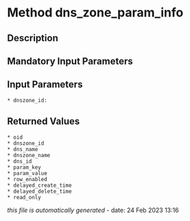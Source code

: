 # Method dns_zone_param_info

## Description
	

## Mandatory Input Parameters

## Input Parameters
	* dnszone_id:

## Returned Values
	* oid
	* dnszone_id
	* dns_name
	* dnszone_name
	* dns_id
	* param_key
	* param_value
	* row_enabled
	* delayed_create_time
	* delayed_delete_time
	* read_only


*this file is automatically generated* - date: 24 Feb 2023 13:16